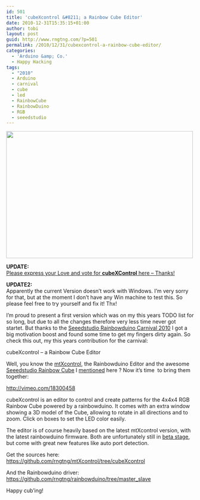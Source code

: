 ```yaml
---
id: 501
title: 'cubeXcontrol &#8211; a Rainbow Cube Editor'
date: 2010-12-31T15:35:15+01:00
author: tobi
layout: post
guid: http://www.rngtng.com/?p=501
permalink: /2010/12/31/cubexcontrol-a-rainbow-cube-editor/
categories:
  - 'Arduino &amp; Co.'
  - Happy Hacking
tags:
  - "2010"
  - Arduino
  - carnival
  - cube
  - led
  - RainbowCube
  - RainbowDuino
  - RGB
  - seeedstudio
---
```

<img src="http://www.rngtng.com/files/2010/12/cube.jpg" alt="" width="500" height="340" class="aligncenter size-full wp-image-504" srcset="http://www.rngtng.com/files/2010/12/cube.jpg 500w, http://www.rngtng.com/files/2010/12/cube-300x204.jpg 300w" sizes="(max-width: 500px) 100vw, 500px" />

**UPDATE:**  
[Please express your Love and vote for **cubeXControl** here &#8211; Thanks!](http://www.seeedstudio.com/blog/2011/01/14/rainbowduino-carnival-2010-vote-now/)

**UPDATE2:**  
Apparently the current Version doesn&#8217;t work with Windows. I&#8217;m very sorry for that, but at the moment I don&#8217;t have any Win machine to test this. So please feel free to try yourself and fix it! Thx!

I&#8217;m proud to present a first version which was on my this years TODO list for so long, but due to all the changes therefore very less time never got startet. But thanks to the [Seeedstudio Rainbowduino Carnival 2010](http://www.seeedstudio.com/blog/2010/10/28/rainbowduino-carnival-2010-launched/) I got a big motivation boost and found some time to get my fingers dirty again. So check this out, my this years contribution for the carnival:

cubeXcontrol &#8211; a Rainbow Cube Editor

Well, you know the [mtXcontrol](http://www.rngtng.com/mtXcontrol), the Rainbowduino Editor and the awesome [Seeedstudio Rainbow Cube](http://www.seeedstudio.com/depot/rainbow-cube-kit-rgb-4x4x4-rainbowduino-compatible-p-596.html) I [mentioned](http://www.rngtng.com/2010/03/08/rainbow-cube-here-it-is/) here ? Now it&#8217;s time  to bring them together:

<http://vimeo.com/18300458>

cubeXcontrol is an editor to control and create patterns for the 4x4x4 RGB Rainbow Cube powered by a rainbowduino. It comes with an extra window showing a 3D model of the Cube, allowing to rotate in all directions and to zoom. Click on boxes to set the LED color easily.

The editor is of course heavily based on the latest mtXcontrol version, with the latest rainbowduino firmware. Both are unfortunately still in [beta stage](http://www.rngtng.com/2010/09/05/mtxcontrol-sneak-preview-rainbowduino-beta-library-master-and-slave/), but come with great new features like auto port detection. 

Get the sources here:  
<https://github.com/rngtng/mtXcontrol/tree/cubeXcontrol>

And the Rainbowduino driver:  
<https://github.com/rngtng/rainbowduino/tree/master_slave>

Happy cub&#8217;ing!